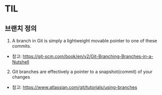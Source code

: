 # TIL

## 브랜치 정의
1. A branch in Git is simply a lightweight movable pointer to one of these commits.
 - 참고: https://git-scm.com/book/en/v2/Git-Branching-Branches-in-a-Nutshell
2. Git branches are effectively a pointer to a snapshot(commit) of your changes
 - 참고: https://www.atlassian.com/git/tutorials/using-branches